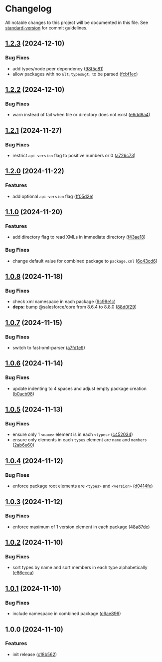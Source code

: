 <!-- markdownlint-disable MD024 MD025 -->
<!-- markdown-link-check-disable -->

# Changelog

All notable changes to this project will be documented in this file. See [standard-version](https://github.com/conventional-changelog/standard-version) for commit guidelines.

## [1.2.3](https://github.com/mcarvin8/sf-package-combiner/compare/v1.2.2...v1.2.3) (2024-12-10)


### Bug Fixes

* add types/node peer dependency ([98f5c81](https://github.com/mcarvin8/sf-package-combiner/commit/98f5c818924ac63afa48a305ff8f0ccedc620d95))
* allow packages with no `&lt;types&gt;` to be parsed ([fcbf1ec](https://github.com/mcarvin8/sf-package-combiner/commit/fcbf1ecfd3b051c40432cbb7a9fc807af30a8137))

## [1.2.2](https://github.com/mcarvin8/sf-package-combiner/compare/v1.2.1...v1.2.2) (2024-12-10)


### Bug Fixes

* warn instead of fail when file or directory does not exist ([e6dd8a4](https://github.com/mcarvin8/sf-package-combiner/commit/e6dd8a465b9cf6232fd05fbcb02b312511522db0))

## [1.2.1](https://github.com/mcarvin8/sf-package-combiner/compare/v1.2.0...v1.2.1) (2024-11-27)


### Bug Fixes

* restrict `api-version` flag to positive numbers or 0 ([a726c73](https://github.com/mcarvin8/sf-package-combiner/commit/a726c73098b6529112b09dbd33d67c23d5fe4ed8))

## [1.2.0](https://github.com/mcarvin8/sf-package-combiner/compare/v1.1.0...v1.2.0) (2024-11-22)


### Features

* add optional `api-version` flag ([ff05d2e](https://github.com/mcarvin8/sf-package-combiner/commit/ff05d2e47c5f2fe7277ef715365b7728d3a5f865))

## [1.1.0](https://github.com/mcarvin8/sf-package-combiner/compare/v1.0.8...v1.1.0) (2024-11-20)


### Features

* add directory flag to read XMLs in immediate directory ([f43ae18](https://github.com/mcarvin8/sf-package-combiner/commit/f43ae18aa096713df4ae910e879c204f6551edbf))


### Bug Fixes

* change default value for combined package to `package.xml` ([6c43cd6](https://github.com/mcarvin8/sf-package-combiner/commit/6c43cd6d908bd6ce57fdbb824048b3fc0420963d))

## [1.0.8](https://github.com/mcarvin8/sf-package-combiner/compare/v1.0.7...v1.0.8) (2024-11-18)


### Bug Fixes

* check xml namespace in each package ([9c99e1c](https://github.com/mcarvin8/sf-package-combiner/commit/9c99e1cc97f64a4fdb175d2883b8926734c2e2e1))
* **deps:** bump @salesforce/core from 8.6.4 to 8.8.0 ([88d0f29](https://github.com/mcarvin8/sf-package-combiner/commit/88d0f29bec7f1e2aa569fe0f50eb1766ff37d823))

## [1.0.7](https://github.com/mcarvin8/sf-package-combiner/compare/v1.0.6...v1.0.7) (2024-11-15)


### Bug Fixes

* switch to fast-xml-parser ([a7fd1e9](https://github.com/mcarvin8/sf-package-combiner/commit/a7fd1e92a01673b2224afa9e9fdbfa331a0b85cf))

## [1.0.6](https://github.com/mcarvin8/sf-package-combiner/compare/v1.0.5...v1.0.6) (2024-11-14)


### Bug Fixes

* update indenting to 4 spaces and adjust empty package creation ([b0acb98](https://github.com/mcarvin8/sf-package-combiner/commit/b0acb9839f1169e7479efb18bebb69d7837f5108))

## [1.0.5](https://github.com/mcarvin8/sf-package-combiner/compare/v1.0.4...v1.0.5) (2024-11-13)


### Bug Fixes

* ensure only 1 `<name>` element is in each `<types>` ([c452034](https://github.com/mcarvin8/sf-package-combiner/commit/c45203463501bc66c1180ee75974607d9cfb037e))
* ensure only elements in each `types` element are `name` and `members` ([2ab6e60](https://github.com/mcarvin8/sf-package-combiner/commit/2ab6e60341d7b49308a01dbb541f9b9a8751effd))

## [1.0.4](https://github.com/mcarvin8/sf-package-combiner/compare/v1.0.3...v1.0.4) (2024-11-12)


### Bug Fixes

* enforce package root elements are `<types>` and `<version>` ([d0414fe](https://github.com/mcarvin8/sf-package-combiner/commit/d0414fe028141b6563b19976b5252d71aa829965))

## [1.0.3](https://github.com/mcarvin8/sf-package-combiner/compare/v1.0.2...v1.0.3) (2024-11-12)


### Bug Fixes

* enforce maximum of 1 version element in each package ([48a87de](https://github.com/mcarvin8/sf-package-combiner/commit/48a87debcbb289d48c1a63d42b01e592883f8fdc))

## [1.0.2](https://github.com/mcarvin8/sf-package-combiner/compare/v1.0.1...v1.0.2) (2024-11-10)


### Bug Fixes

* sort types by name and sort members in each type alphabetically ([e86ecca](https://github.com/mcarvin8/sf-package-combiner/commit/e86eccae25d0db6418ddfe3cddde0f85289806bc))

## [1.0.1](https://github.com/mcarvin8/sf-package-combiner/compare/v1.0.0...v1.0.1) (2024-11-10)


### Bug Fixes

* include namespace in combined package ([c6ae896](https://github.com/mcarvin8/sf-package-combiner/commit/c6ae896e1ef870259c47a09b6fd84a2cb2d7653e))

## 1.0.0 (2024-11-10)

### Features

- init release ([c18b562](https://github.com/mcarvin8/sf-package-combiner/commit/c18b56299a88a06c88fe7cd7cc883fe9a505eb2e))
